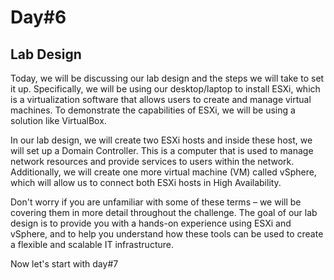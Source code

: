 # Day#6

## Lab Design

Today, we will be discussing our lab design and the steps we will take to set it up. Specifically, we will be using our desktop/laptop to install ESXi, which is a virtualization software that allows users to create and manage virtual machines. To demonstrate the capabilities of ESXi, we will be using a solution like VirtualBox.

In our lab design, we will create two ESXi hosts and inside these host, we will set up a Domain Controller. This is a computer that is used to manage network resources and provide services to users within the network. Additionally, we will create one more virtual machine (VM) called vSphere, which will allow us to connect both ESXi hosts in High Availability.

Don't worry if you are unfamiliar with some of these terms – we will be covering them in more detail throughout the challenge. The goal of our lab design is to provide you with a hands-on experience using ESXi and vSphere, and to help you understand how these tools can be used to create a flexible and scalable IT infrastructure.

Now let's start with day#7